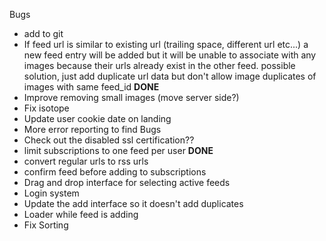 Bugs
- add to git
- If feed url is similar to existing url (trailing space, different url etc...) a new feed entry will be added but it will be unable to associate with any images because their urls already exist in the other feed. possible solution, just add duplicate url data but don't allow image duplicates of images with same feed_id __DONE__
- Improve removing small images (move server side?)
- Fix isotope
- Update user cookie date on landing
- More error reporting to find Bugs
- Check out the disabled ssl certification??
- limit subscriptions to one feed per user __DONE__
- convert regular urls to rss urls
- confirm feed before adding to subscriptions
- Drag and drop interface for selecting active feeds
- Login system
- Update the add interface so it doesn't add duplicates
- Loader while feed is adding
- Fix Sorting
